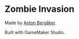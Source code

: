# Zombie Invasion

Made by [Anton Bergåker](https://github.com/AntonBergaker).

Built with GameMaker Studio.
